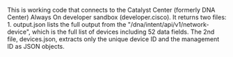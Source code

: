 This is working code that connects to the Catalyst Center (formerly DNA Center) Always On developer 
sandbox (developer.cisco). It returns two files: 1. output.json lists the full output from the
"/dna/intent/api/v1/network-device", which is the full list of devices including 52 data fields.
The 2nd file, devices.json, extracts only the unique device ID and the management ID as JSON objects.